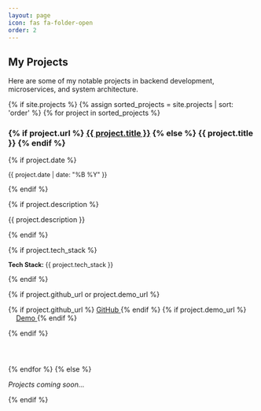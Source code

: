 ```yaml
---
layout: page
icon: fas fa-folder-open
order: 2
---
```


## My Projects

Here are some of my notable projects in backend development, microservices, and system architecture.

{% if site.projects %}
  {% assign sorted_projects = site.projects | sort: 'order' %}
  {% for project in sorted_projects %}
<div class="project-item" style="margin-bottom: 2rem; padding-bottom: 1.5rem; border-bottom: 1px solid var(--border-color);">
  <h3>
    {% if project.url %}
      <a href="{{ project.url | relative_url }}">{{ project.title }}</a>
    {% else %}
      {{ project.title }}
    {% endif %}
  </h3>
  
  {% if project.date %}
  <p class="text-muted" style="font-size: 0.9em;">
    <i class="far fa-calendar"></i> {{ project.date | date: "%B %Y" }}
  </p>
  {% endif %}
  
  {% if project.description %}
  <p>{{ project.description }}</p>
  {% endif %}
  
  {% if project.tech_stack %}
  <p style="font-size: 0.9em;">
    <strong>Tech Stack:</strong> {{ project.tech_stack }}
  </p>
  {% endif %}
  
  {% if project.github_url or project.demo_url %}
  <p>
    {% if project.github_url %}
      <a href="{{ project.github_url }}" target="_blank">
        <i class="fab fa-github"></i> GitHub
      </a>
    {% endif %}
    {% if project.demo_url %}
      <a href="{{ project.demo_url }}" target="_blank" style="margin-left: 1rem;">
        <i class="fas fa-external-link-alt"></i> Demo
      </a>
    {% endif %}
  </p>
  {% endif %}
</div>
  {% endfor %}
{% else %}
  <p class="text-muted"><em>Projects coming soon...</em></p>
{% endif %}
